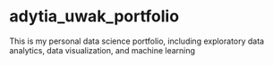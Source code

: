 # adytia_uwak_portfolio
This is my personal data science portfolio, including exploratory data analytics, data visualization, and machine learning

